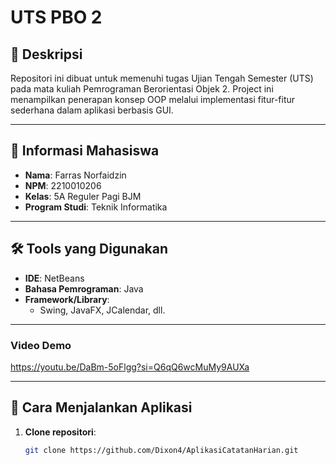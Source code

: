 # **UTS PBO 2**

## 📄 **Deskripsi**
Repositori ini dibuat untuk memenuhi tugas Ujian Tengah Semester (UTS) pada mata kuliah Pemrograman Berorientasi Objek 2. Project ini menampilkan penerapan konsep OOP melalui implementasi fitur-fitur sederhana dalam aplikasi berbasis GUI.

---

## 📌 **Informasi Mahasiswa**
- **Nama**: Farras Norfaidzin
- **NPM**: 2210010206
- **Kelas**: 5A Reguler Pagi BJM
- **Program Studi**: Teknik Informatika

---

## 🛠️ **Tools yang Digunakan**
- **IDE**: NetBeans
- **Bahasa Pemrograman**: Java
- **Framework/Library**:
  - Swing, JavaFX, JCalendar, dll.

---

### **Video Demo**
https://youtu.be/DaBm-5oFlgg?si=Q6qQ6wcMuMy9AUXa

---

## 🚀 **Cara Menjalankan Aplikasi**
1. **Clone repositori**:
   ```bash
   git clone https://github.com/Dixon4/AplikasiCatatanHarian.git
